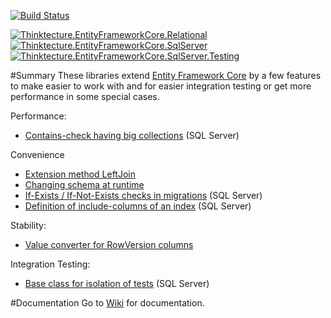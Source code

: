 [![Build Status](https://dev.azure.com/pawelgerr/Thinktecture.EntityFrameworkCore/_apis/build/status/Thinktecture.EntityFrameworkCore/Thinktecture.EntityFrameworkCore%20CI?branchName=master)](https://dev.azure.com/pawelgerr/Thinktecture.EntityFrameworkCore/_build/latest?definitionId=4&branchName=master)
  
[![Thinktecture.EntityFrameworkCore.Relational](https://img.shields.io/nuget/v/Thinktecture.EntityFrameworkCore.Relational.svg?label=Thinktecture.EntityFrameworkCore.Relational&maxAge=3600)](https://www.nuget.org/packages/Thinktecture.EntityFrameworkCore.Relational/)  
[![Thinktecture.EntityFrameworkCore.SqlServer](https://img.shields.io/nuget/v/Thinktecture.EntityFrameworkCore.SqlServer.svg?label=Thinktecture.EntityFrameworkCore.SqlServer&maxAge=3600)](https://www.nuget.org/packages/Thinktecture.EntityFrameworkCore.SqlServer/)  
[![Thinktecture.EntityFrameworkCore.SqlServer.Testing](https://img.shields.io/nuget/v/Thinktecture.EntityFrameworkCore.SqlServer.Testing.svg?label=Thinktecture.EntityFrameworkCore.SqlServer.Testing&maxAge=3600)](https://www.nuget.org/packages/Thinktecture.EntityFrameworkCore.SqlServer.Testing/)

#Summary
These libraries extend [Entity Framework Core](https://docs.microsoft.com/en-us/ef/core/) by a few features to make easier to work with and for easier integration testing or get more performance in some special cases.

Performance:
* [Contains-check having big collections](https://dev.azure.com/pawelgerr/Thinktecture.EntityFrameworkCore/_wiki/wikis/Thinktecture.EntityFrameworkCore.wiki?wikiVersion=GBwikiMaster&pagePath=%2FContains%252Dcheck%20having%20big%20collections) (SQL Server)

Convenience
* [Extension method LeftJoin](https://dev.azure.com/pawelgerr/Thinktecture.EntityFrameworkCore/_wiki/wikis/Thinktecture.EntityFrameworkCore.wiki?wikiVersion=GBwikiMaster&pagePath=%2FExtension%20method%20LeftJoin)
* [Changing schema at runtime](https://dev.azure.com/pawelgerr/Thinktecture.EntityFrameworkCore/_wiki/wikis/Thinktecture.EntityFrameworkCore.wiki?wikiVersion=GBwikiMaster&pagePath=%2FChanging%20schema%20at%20runtime)
* [If-Exists / If-Not-Exists checks in migrations](https://dev.azure.com/pawelgerr/Thinktecture.EntityFrameworkCore/_wiki/wikis/Thinktecture.EntityFrameworkCore.wiki?wikiVersion=GBwikiMaster&pagePath=%2FIf%252D(Not%252D)Exists%20checks%20in%20migrations) (SQL Server)
* [Definition of include-columns of an index](https://dev.azure.com/pawelgerr/Thinktecture.EntityFrameworkCore/_wiki/wikis/Thinktecture.EntityFrameworkCore.wiki?wikiVersion=GBwikiMaster&pagePath=%2FDefinition%20of%20include%252Dcolumns%20of%20an%20index) (SQL Server)

Stability:
* [Value converter for RowVersion columns](https://dev.azure.com/pawelgerr/Thinktecture.EntityFrameworkCore/_wiki/wikis/Thinktecture.EntityFrameworkCore.wiki?wikiVersion=GBwikiMaster&pagePath=%2FValue%20converter%20for%20RowVersion%20columns) 

Integration Testing:
* [Base class for isolation of tests](https://dev.azure.com/pawelgerr/Thinktecture.EntityFrameworkCore/_wiki/wikis/Thinktecture.EntityFrameworkCore.wiki?wikiVersion=GBwikiMaster&pagePath=%2FBase%20class%20for%20isolation%20of%20tests) (SQL Server)

#Documentation
Go to [Wiki](https://dev.azure.com/pawelgerr/Thinktecture.EntityFrameworkCore/_wiki/wikis) for documentation.
